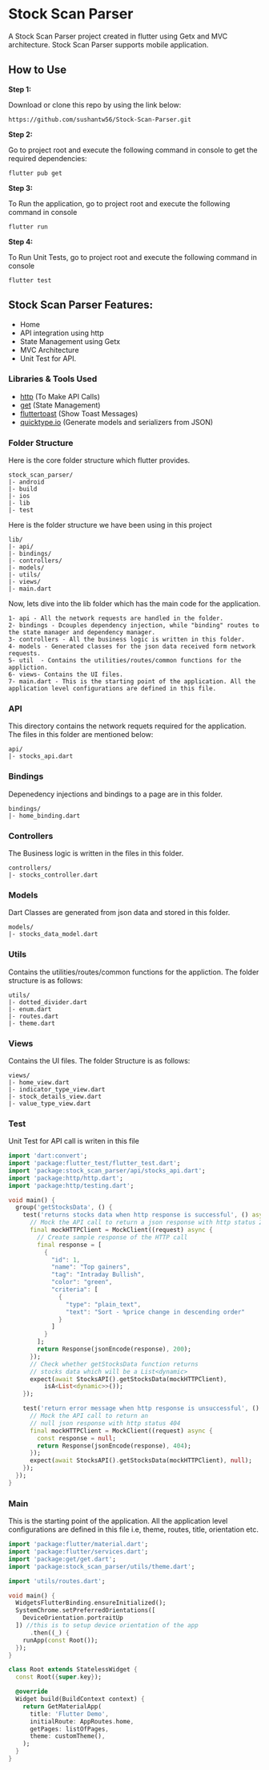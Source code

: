 # Stock Scan Parser

A Stock Scan Parser project created in flutter using Getx and MVC architecture. Stock Scan Parser supports mobile application.

## How to Use 

**Step 1:**

Download or clone this repo by using the link below:

```
https://github.com/sushantw56/Stock-Scan-Parser.git
```

**Step 2:**

Go to project root and execute the following command in console to get the required dependencies: 

```
flutter pub get 
```

**Step 3:**

To Run the application, go to project root and execute the following command in console

```
flutter run
```

**Step 4:**

To Run Unit Tests, go to project root and execute the following command in console

```
flutter test
```

## Stock Scan Parser Features:

* Home
* API integration using http
* State Management using Getx
* MVC Architecture
* Unit Test for API.

### Libraries & Tools Used

* [http](https://pub.dev/packages/http) (To Make API Calls)
* [get](https://pub.dev/packages/get) (State Management)
* [fluttertoast](https://pub.dev/packages/fluttertoast) (Show Toast Messages)
* [quicktype.io](https://quicktype.io/) (Generate models and serializers from JSON)

### Folder Structure
Here is the core folder structure which flutter provides.

```
stock_scan_parser/
|- android
|- build
|- ios
|- lib
|- test
```

Here is the folder structure we have been using in this project

```
lib/
|- api/
|- bindings/
|- controllers/
|- models/
|- utils/
|- views/
|- main.dart
```

Now, lets dive into the lib folder which has the main code for the application.

```
1- api - All the network requests are handled in the folder.
2- bindings - Dcouples dependency injection, while "binding" routes to the state manager and dependency manager.
3- controllers - All the business logic is written in this folder.
4- models - Generated classes for the json data received form network requests.
5- util  - Contains the utilities/routes/common functions for the appliction.
6- views- Contains the UI files.
7- main.dart - This is the starting point of the application. All the application level configurations are defined in this file.
```

### API

This directory contains the network requets required for the application. The files in this folder are mentioned below:

```
api/
|- stocks_api.dart
```

### Bindings

Depenedency injections and bindings to a page are in this folder.

```
bindings/
|- home_binding.dart
```

### Controllers

The Business logic is written in the files in this folder.

```
controllers/
|- stocks_controller.dart
```

### Models

Dart Classes are generated from json data and stored in this folder.

```
models/
|- stocks_data_model.dart
```

### Utils

Contains the utilities/routes/common functions for the appliction. The folder structure is as follows:

```
utils/
|- dotted_divider.dart
|- enum.dart
|- routes.dart
|- theme.dart
```

### Views

Contains the UI files. The folder Structure is as follows:

```
views/
|- home_view.dart
|- indicator_type_view.dart
|- stock_details_view.dart
|- value_type_view.dart
```

### Test

Unit Test for API call is writen in this file

```dart
import 'dart:convert';
import 'package:flutter_test/flutter_test.dart';
import 'package:stock_scan_parser/api/stocks_api.dart';
import 'package:http/http.dart';
import 'package:http/testing.dart';

void main() {
  group('getStocksData', () {
    test('returns stocks data when http response is successful', () async {
      // Mock the API call to return a json response with http status 200 Ok
      final mockHTTPClient = MockClient((request) async {
        // Create sample response of the HTTP call
        final response = [
          {
            "id": 1,
            "name": "Top gainers",
            "tag": "Intraday Bullish",
            "color": "green",
            "criteria": [
              {
                "type": "plain_text",
                "text": "Sort - %price change in descending order"
              }
            ]
          }
        ];
        return Response(jsonEncode(response), 200);
      });
      // Check whether getStocksData function returns
      // stocks data which will be a List<dynamic>
      expect(await StocksAPI().getStocksData(mockHTTPClient),
          isA<List<dynamic>>());
    });

    test('return error message when http response is unsuccessful', () async {
      // Mock the API call to return an
      // null json response with http status 404
      final mockHTTPClient = MockClient((request) async {
        const response = null;
        return Response(jsonEncode(response), 404);
      });
      expect(await StocksAPI().getStocksData(mockHTTPClient), null);
    });
  });
}
```

### Main

This is the starting point of the application. All the application level configurations are defined in this file i.e, theme, routes, title, orientation etc.

```dart
import 'package:flutter/material.dart';
import 'package:flutter/services.dart';
import 'package:get/get.dart';
import 'package:stock_scan_parser/utils/theme.dart';

import 'utils/routes.dart';

void main() {
  WidgetsFlutterBinding.ensureInitialized();
  SystemChrome.setPreferredOrientations([
    DeviceOrientation.portraitUp
  ]) //this is to setup device orientation of the app
      .then((_) {
    runApp(const Root());
  });
}

class Root extends StatelessWidget {
  const Root({super.key});

  @override
  Widget build(BuildContext context) {
    return GetMaterialApp(
      title: 'Flutter Demo',
      initialRoute: AppRoutes.home,
      getPages: listOfPages,
      theme: customTheme(),
    );
  }
}
```
